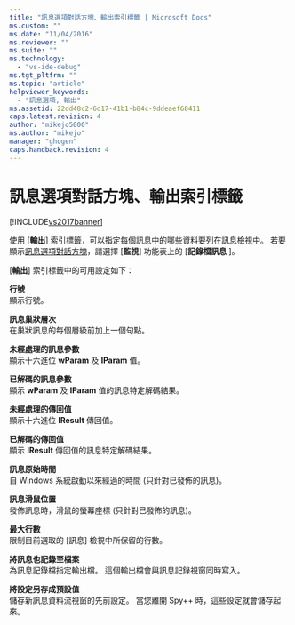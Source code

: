 ```yaml
---
title: "訊息選項對話方塊、輸出索引標籤 | Microsoft Docs"
ms.custom: ""
ms.date: "11/04/2016"
ms.reviewer: ""
ms.suite: ""
ms.technology: 
  - "vs-ide-debug"
ms.tgt_pltfrm: ""
ms.topic: "article"
helpviewer_keywords: 
  - "訊息選項, 輸出"
ms.assetid: 22dd48c2-6d17-41b1-b84c-9ddeaef68411
caps.latest.revision: 4
author: "mikejo5000"
ms.author: "mikejo"
manager: "ghogen"
caps.handback.revision: 4
---
```

# 訊息選項對話方塊、輸出索引標籤
[!INCLUDE[vs2017banner](../code-quality/includes/vs2017banner.md)]

使用 \[**輸出**\] 索引標籤，可以指定每個訊息中的哪些資料要列在[訊息檢視](../debugger/messages-view.md)中。  若要顯示[訊息選項對話方塊](../debugger/message-options-dialog-box.md)，請選擇 \[**監視**\] 功能表上的 \[**記錄檔訊息** \]。  
  
 \[**輸出**\] 索引標籤中的可用設定如下：  
  
 **行號**  
 顯示行號。  
  
 **訊息巢狀層次**  
 在巢狀訊息的每個層級前加上一個句點。  
  
 **未經處理的訊息參數**  
 顯示十六進位 **wParam** 及 **lParam** 值。  
  
 **已解碼的訊息參數**  
 顯示 **wParam** 及 **lParam** 值的訊息特定解碼結果。  
  
 **未經處理的傳回值**  
 顯示十六進位 **lResult** 傳回值。  
  
 **已解碼的傳回值**  
 顯示 **lResult** 傳回值的訊息特定解碼結果。  
  
 **訊息原始時間**  
 自 Windows 系統啟動以來經過的時間 \(只針對已發佈的訊息\)。  
  
 **訊息滑鼠位置**  
 發佈訊息時，滑鼠的螢幕座標 \(只針對已發佈的訊息\)。  
  
 **最大行數**  
 限制目前選取的 \[訊息\] 檢視中所保留的行數。  
  
 **將訊息也記錄至檔案**  
 為訊息記錄檔指定輸出檔。  這個輸出檔會與訊息記錄視窗同時寫入。  
  
 **將設定另存成預設值**  
 儲存新訊息資料流視窗的先前設定。  當您離開 Spy\+\+ 時，這些設定就會儲存起來。